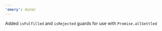 ```yaml
---
'emery': minor
---
```


Added `isFulfilled` and `isRejected` guards for use with `Promise.allSettled`
